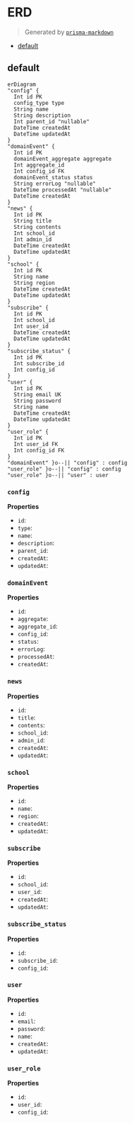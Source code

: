 # ERD
> Generated by [`prisma-markdown`](https://github.com/samchon/prisma-markdown)

- [default](#default)

## default
```mermaid
erDiagram
"config" {
  Int id PK
  config_type type
  String name
  String description
  Int parent_id "nullable"
  DateTime createdAt
  DateTime updatedAt
}
"domainEvent" {
  Int id PK
  domainEvent_aggregate aggregate
  Int aggregate_id
  Int config_id FK
  domainEvent_status status
  String errorLog "nullable"
  DateTime processedAt "nullable"
  DateTime createdAt
}
"news" {
  Int id PK
  String title
  String contents
  Int school_id
  Int admin_id
  DateTime createdAt
  DateTime updatedAt
}
"school" {
  Int id PK
  String name
  String region
  DateTime createdAt
  DateTime updatedAt
}
"subscribe" {
  Int id PK
  Int school_id
  Int user_id
  DateTime createdAt
  DateTime updatedAt
}
"subscribe_status" {
  Int id PK
  Int subscribe_id
  Int config_id
}
"user" {
  Int id PK
  String email UK
  String password
  String name
  DateTime createdAt
  DateTime updatedAt
}
"user_role" {
  Int id PK
  Int user_id FK
  Int config_id FK
}
"domainEvent" }o--|| "config" : config
"user_role" }o--|| "config" : config
"user_role" }o--|| "user" : user
```

### `config`

**Properties**
  - `id`: 
  - `type`: 
  - `name`: 
  - `description`: 
  - `parent_id`: 
  - `createdAt`: 
  - `updatedAt`: 

### `domainEvent`

**Properties**
  - `id`: 
  - `aggregate`: 
  - `aggregate_id`: 
  - `config_id`: 
  - `status`: 
  - `errorLog`: 
  - `processedAt`: 
  - `createdAt`: 

### `news`

**Properties**
  - `id`: 
  - `title`: 
  - `contents`: 
  - `school_id`: 
  - `admin_id`: 
  - `createdAt`: 
  - `updatedAt`: 

### `school`

**Properties**
  - `id`: 
  - `name`: 
  - `region`: 
  - `createdAt`: 
  - `updatedAt`: 

### `subscribe`

**Properties**
  - `id`: 
  - `school_id`: 
  - `user_id`: 
  - `createdAt`: 
  - `updatedAt`: 

### `subscribe_status`

**Properties**
  - `id`: 
  - `subscribe_id`: 
  - `config_id`: 

### `user`

**Properties**
  - `id`: 
  - `email`: 
  - `password`: 
  - `name`: 
  - `createdAt`: 
  - `updatedAt`: 

### `user_role`

**Properties**
  - `id`: 
  - `user_id`: 
  - `config_id`: 